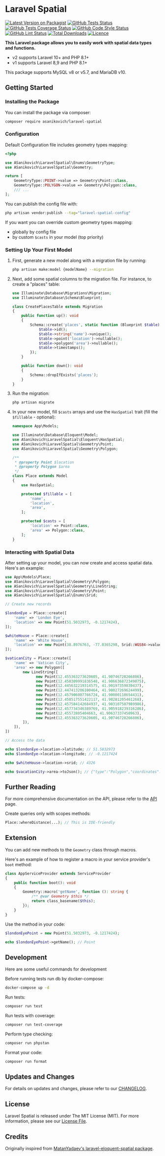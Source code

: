 # Laravel Spatial

[![Latest Version on Packagist](https://img.shields.io/packagist/v/asanikovich/laravel-spatial.svg?style=flat-square)](https://packagist.org/packages/asanikovich/laravel-spatial)
[![GitHub Tests Status](https://img.shields.io/github/actions/workflow/status/asanikovich/laravel-spatial/pest.yml?branch=master&label=tests&style=flat-square)](https://github.com/asanikovich/laravel-spatial/actions/workflows/pest.yml?query=branch%3Amaster)
[![GitHub Tests Coverage Status](https://img.shields.io/codecov/c/github/asanikovich/laravel-spatial?token=E0703O0PPT&style=flat-square)](https://github.com/asanikovich/laravel-spatial/actions/workflows/pest-coverage.yml?query=branch%3Amaster)
[![GitHub Code Style Status](https://img.shields.io/github/actions/workflow/status/asanikovich/laravel-spatial/phpstan.yml?branch=master&label=code%20style&style=flat-square)](https://github.com/asanikovich/laravel-spatial/actions/workflows/phpstan.yml?query=branch%3Amaster)
[![GitHub Lint Status](https://img.shields.io/github/actions/workflow/status/asanikovich/laravel-spatial/pint.yml?branch=master&label=lint&style=flat-square)](https://github.com/asanikovich/laravel-spatial/actions/workflows/pint.yml?query=branch%3Amaster)
[![Total Downloads](https://img.shields.io/packagist/dt/asanikovich/laravel-spatial.svg?style=flat-square)](https://packagist.org/packages/asanikovich/laravel-spatial)
[![Licence](https://img.shields.io/packagist/l/asanikovich/laravel-spatial.svg?style=flat-square)](https://packagist.org/packages/asanikovich/laravel-spatial)

**This Laravel package allows you to easily work with spatial data types and functions.**

* v2 supports Laravel 10+ and PHP 8.1+
* v1 supports Laravel 8,9 and PHP 8.1+

This package supports MySQL v8 or v5.7, and MariaDB v10.

## Getting Started

### Installing the Package

You can install the package via composer:

```bash
composer require asanikovich/laravel-spatial
```

### Configuration

Default Configuration file includes geometry types mapping:
```php
<?php

use ASanikovich\LaravelSpatial\Enums\GeometryType;
use ASanikovich\LaravelSpatial\Geometry;

return [
    GeometryType::POINT->value => Geometry\Point::class,
    GeometryType::POLYGON->value => Geometry\Polygon::class,
    /// ...
];
```

You can publish the config file with:

```bash
php artisan vendor:publish --tag="laravel-spatial-config"
```

If you want you can override custom geometry types mapping:
* globally by config file
* by custom `$casts` in your model (top priority)

### Setting Up Your First Model

1. First, generate a new model along with a migration file by running:

   ```bash
   php artisan make:model {modelName} --migration
   ```

2. Next, add some spatial columns to the migration file. For instance, to create a "places" table:

    ```php
    use Illuminate\Database\Migrations\Migration;
    use Illuminate\Database\Schema\Blueprint;

    class CreatePlacesTable extends Migration
    {
        public function up(): void
        {
            Schema::create('places', static function (Blueprint $table) {
                $table->id();
                $table->string('name')->unique();
                $table->point('location')->nullable();
                $table->polygon('area')->nullable();
                $table->timestamps();
            });
        }

        public function down(): void
        {
            Schema::dropIfExists('places');
        }
    }
    ```

3. Run the migration:

    ```bash
    php artisan migrate
    ```

4. In your new model, fill `$casts` arrays and use the `HasSpatial` trait (fill the `$fillable` - optional):

    ```php
    namespace App\Models;

    use Illuminate\Database\Eloquent\Model;
    use ASanikovich\LaravelSpatial\Eloquent\HasSpatial;
    use ASanikovich\LaravelSpatial\Geometry\Point;
    use ASanikovich\LaravelSpatial\Geometry\Polygon;

    /**
     * @property Point $location
     * @property Polygon $area
     */
    class Place extends Model
    {
        use HasSpatial;

        protected $fillable = [
            'name',
            'location',
            'area',
        ];

        protected $casts = [
            'location' => Point::class,
            'area' => Polygon::class,
        ];
    }
    ```

### Interacting with Spatial Data

After setting up your model, you can now create and access spatial data. Here's an example:

```php
use App\Models\Place;
use ASanikovich\LaravelSpatial\Geometry\Polygon;
use ASanikovich\LaravelSpatial\Geometry\LineString;
use ASanikovich\LaravelSpatial\Geometry\Point;
use ASanikovich\LaravelSpatial\Enums\Srid;

// Create new records

$londonEye = Place::create([
    'name' => 'London Eye',
    'location' => new Point(51.5032973, -0.1217424),
]);

$whiteHouse = Place::create([
    'name' => 'White House',
    'location' => new Point(38.8976763, -77.0365298, Srid::WGS84->value), // with SRID
]);

$vaticanCity = Place::create([
    'name' => 'Vatican City',
    'area' => new Polygon([
        new LineString([
              new Point(12.455363273620605, 41.90746728266806),
              new Point(12.450309991836548, 41.906636872349075),
              new Point(12.445632219314575, 41.90197359839437),
              new Point(12.447413206100464, 41.90027269624499),
              new Point(12.457906007766724, 41.90000118654431),
              new Point(12.458517551422117, 41.90281205461268),
              new Point(12.457584142684937, 41.903107507989986),
              new Point(12.457734346389769, 41.905918239316286),
              new Point(12.45572805404663, 41.90637337450963),
              new Point(12.455363273620605, 41.90746728266806),
        ]),
    ]),
])

// Access the data

echo $londonEye->location->latitude; // 51.5032973
echo $londonEye->location->longitude; // -0.1217424

echo $whiteHouse->location->srid; // 4326

echo $vacationCity->area->toJson(); // {"type":"Polygon","coordinates":[[[41.90746728266806,12.455363273620605],[41.906636872349075,12.450309991836548],[41.90197359839437,12.445632219314575],[41.90027269624499,12.447413206100464],[41.90000118654431,12.457906007766724],[41.90281205461268,12.458517551422117],[41.903107507989986,12.457584142684937],[41.905918239316286,12.457734346389769],[41.90637337450963,12.45572805404663],[41.90746728266806,12.455363273620605]]]}
```

## Further Reading

For more comprehensive documentation on the API, please refer to the [API](API.md) page.

Create queries only with scopes methods:
```php
Place::whereDistance(...); // This is IDE-friendly
```

## Extension

You can add new methods to the `Geometry` class through macros.

Here's an example of how to register a macro in your service provider's `boot` method:

```php
class AppServiceProvider extends ServiceProvider
{
    public function boot(): void
    {
        Geometry::macro('getName', function (): string {
            /** @var Geometry $this */
            return class_basename($this);
        });
    }
}
```

Use the method in your code:

```php
$londonEyePoint = new Point(51.5032973, -0.1217424);

echo $londonEyePoint->getName(); // Point
```

## Development
Here are some useful commands for development

Before running tests run db by docker-compose:
```bash
docker-compose up -d
```
Run tests:
```bash
composer run test
```
Run tests with coverage:
```bash
composer run test-coverage
```
Perform type checking:
```bash
composer run phpstan
```
Format your code:
```bash
composer run format
```

## Updates and Changes

For details on updates and changes, please refer to our [CHANGELOG](CHANGELOG.md).

## License

Laravel Spatial is released under The MIT License (MIT). For more information, please see our [License File](LICENSE.md).

## Credits

Originally inspired from [MatanYadaev's laravel-eloquent-spatial package](https://github.com/MatanYadaev/laravel-eloquent-spatial).
